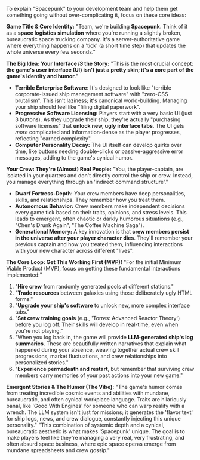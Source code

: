 To explain "Spacepunk" to your development team and help them get something going without over-complicating it, focus on these core ideas:

**Game Title & Core Identity:**
"Team, we're building **Spacepunk**. Think of it as a **space logistics simulation** where you're running a slightly broken, bureaucratic space trucking company. It's a server-authoritative game where everything happens on a 'tick' (a short time step) that updates the whole universe every few seconds."

**The Big Idea: Your Interface _IS_ the Story:**
"This is the most crucial concept: **the game's user interface (UI) isn't just a pretty skin; it's a core part of the game's identity and humor.**"

- **Terrible Enterprise Software:** It's designed to look like "terrible corporate-issued ship management software" with "zero-CSS brutalism". This isn't laziness; it's canonical world-building. Managing your ship should feel like "filing digital paperwork".
- **Progressive Software Licensing:** Players start with a very basic UI (just 3 buttons). As they upgrade their ship, they're actually "purchasing software licenses" that **unlock new, ugly interface tabs**. The UI gets _more_ complicated and information-dense as the player progresses, reflecting "earned complexity".
- **Computer Personality Decay:** The UI itself can develop quirks over time, like buttons needing double-clicks or passive-aggressive error messages, adding to the game's cynical humor.

**Your Crew: They're (Almost) Real People:**
"You, the player-captain, are isolated in your quarters and don't directly control the ship or crew. Instead, you manage everything through an 'indirect command structure'."

- **Dwarf Fortress-Depth:** Your crew members have deep personalities, skills, and relationships. They remember how you treat them.
- **Autonomous Behavior:** Crew members make independent decisions every game tick based on their traits, opinions, and stress levels. This leads to emergent, often chaotic or darkly humorous situations (e.g., "Chen's Drunk Again", "The Coffee Machine Saga").
- **Generational Memory:** A key innovation is that **crew members persist in the universe after your player character dies**. They'll remember your previous captain and how you treated them, influencing interactions with your new character across different "lives".

**The Core Loop: Get This Working First (MVP)!**
"For the initial Minimum Viable Product (MVP), focus on getting these fundamental interactions implemented:"

1.  "**Hire crew** from randomly generated pools at different stations."
2.  "**Trade resources** between galaxies using those deliberately ugly HTML forms."
3.  "**Upgrade your ship's software** to unlock new, more complex interface tabs."
4.  "**Set crew training goals** (e.g., 'Torres: Advanced Reactor Theory') before you log off. Their skills will develop in real-time, even when you're not playing."
5.  "When you log back in, the game will provide **LLM-generated ship's log summaries**. These are beautifully written narratives that explain what happened during your absence, weaving together actual crew skill progressions, market fluctuations, and crew relationships into personalized stories."
6.  "**Experience permadeath and restart**, but remember that surviving crew members carry memories of your past actions into your new game."

**Emergent Stories & The Humor (The Vibe):**
"The game's humor comes from treating incredible cosmic events and abilities with mundane, bureaucratic, and often cynical workplace language. Traits are hilariously banal, like 'Good With Engines' for someone who can warp reality with a wrench. The LLM system isn't just for missions; it generates the 'flavor text' for ship logs, news, and crew dialogue, constantly injecting this unique personality."
"This combination of systemic depth and a cynical, bureaucratic aesthetic is what makes 'Spacepunk' unique. The goal is to make players feel like they're managing a very real, very frustrating, and often absurd space business, where epic space operas emerge from mundane spreadsheets and crew gossip."
